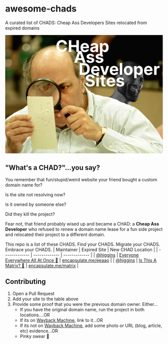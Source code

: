 # awesome-chads
A curated list of CHADS:  Cheap Ass Developers Sites relocated from expired domains

![Cheap Ass Developer Sites](logo.jpeg?raw=true "Looking for that Cheap Ass Developer's Site?")

## "What's a CHAD?"...you say?

You remember that fun/stupid/weird website your friend bought a custom domain name for?

Is the site not resolving now?

Is it owned by someone else?

Did they kill the project?

Fear not, that friend probably wised up and became a CHAD: a **Cheap Ass Developer** who refused to renew a domain name lease for a fun side project and relocated their project to a different domain.

This repo is a list of these CHADS. Find your CHADS. Migrate your CHADS. Embrace your CHADS.
| Maintainer | Expired Site | New CHAD Location |
| ------------- | ------------- | ------------- |
| [@higgins](https://github.com/higgins) | [Everyone Everywhere All At Once 👀](https://everyoneeverywhereallatonce.com)  | [encapsulate.me/eeaao](https://encapsulate.me/eeaao)  |
| [@higgins](https://github.com/higgins) | [Is This A Matrix? 🦋](https://isthisamatrix.com)  | [encapsulate.me/matrix](https://encapsulate.me/matrix)  |


## Contributing
1. Open a Pull Request
2. Add your site to the table above
3. Provide some proof that you were the previous domain owner. Either...
    * If you have the original domain name, run the project in both locations....OR
    * If its on [Wayback Machine](https://web.archive.org/), link to it...OR
    * If its not on [Wayback Machine](https://web.archive.org), add some photo or URL (blog, article, etc) evidence...OR
    * Pinky swear 🤙
